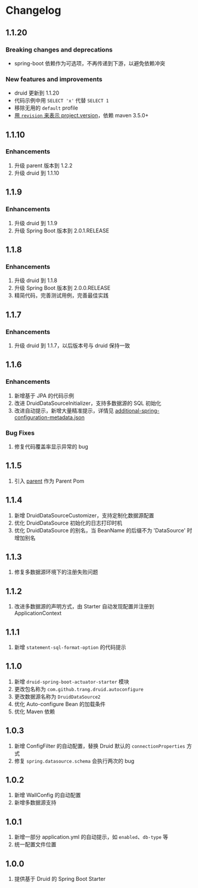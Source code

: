 # Changelog

## 1.1.20
### Breaking changes and deprecations
* spring-boot 依赖作为可选项，不再传递到下游，以避免依赖冲突

### New features and improvements
* druid 更新到 1.1.20
* 代码示例中用 `SELECT 'x'` 代替 `SELECT 1`
* 移除无用的 `default` profile
* [用 `revision` 来表示 project.version](https://maven.apache.org/maven-ci-friendly.html)，依赖 maven 3.5.0+


## 1.1.10
### Enhancements
1. 升级 parent 版本到 1.2.2
2. 升级 druid 到 1.1.10

## 1.1.9
### Enhancements
1. 升级 druid 到 1.1.9
2. 升级 Spring Boot 版本到 2.0.1.RELEASE

## 1.1.8
### Enhancements
1. 升级 druid 到 1.1.8
2. 升级 Spring Boot 版本到 2.0.0.RELEASE
2. 精简代码，完善测试用例，完善最佳实践

## 1.1.7
### Enhancements
1. 升级 druid 到 1.1.7，以后版本号与 druid 保持一致

## 1.1.6
### Enhancements
1. 新增基于 JPA 的代码示例
2. 改进 DruidDataSourceInitializer，支持多数据源的 SQL 初始化
3. 改进自动提示，新增大量精准提示，详情见 [additional-spring-configuration-metadata.json](https://github.com/drtrang/druid-spring-boot/blob/master/druid-spring-boot2/druid-spring-boot2-autoconfigure/src/main/resources/META-INF/additional-spring-configuration-metadata.json)

### Bug Fixes
1. 修复代码覆盖率显示异常的 bug

## 1.1.5
1. 引入 [parent](https://github.com/drtrang/parent) 作为 Parent Pom

## 1.1.4
1. 新增 DruidDataSourceCustomizer，支持定制化数据源配置
2. 优化 DruidDataSource 初始化的日志打印时机
3. 优化 DruidDataSource 的别名，当 BeanName 的后缀不为 'DataSource' 时增加别名 

## 1.1.3
1. 修复多数据源环境下的注册失败问题

## 1.1.2
1. 改进多数据源的声明方式，由 Starter 自动发现配置并注册到 ApplicationContext

## 1.1.1
1. 新增 `statement-sql-format-option` 的代码提示

## 1.1.0
1. 新增 `druid-spring-boot-actuator-starter` 模块
3. 更改包名称为 `com.github.trang.druid.autoconfigure`
4. 更改数据源名称为 `DruidDataSource2`
2. 优化 Auto-configure Bean 的加载条件
5. 优化 Maven 依赖

## 1.0.3
1. 新增 ConfigFilter 的自动配置，替换 Druid 默认的 `connectionProperties` 方式
2. 修复 `spring.datasource.schema` 会执行两次的 bug

## 1.0.2
1. 新增 WallConfig 的自动配置
2. 新增多数据源支持

## 1.0.1 
1. 新增一部分 application.yml 的自动提示，如 `enabled`、`db-type` 等
2. 统一配置文件位置

## 1.0.0
1. 提供基于 Druid 的 Spring Boot Starter